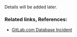 Details will be added later.

### Related links, References:
- [GitLab.com Database Incident](https://about.gitlab.com/2017/02/01/gitlab-dot-com-database-incident/)
